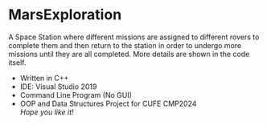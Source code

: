 # MarsExploration
A Space Station where different missions are assigned to different rovers to complete them and then return to 
the station in order to undergo more missions until they are all completed.
More details are shown in the code itself.
- Written in C++
- IDE: Visual Studio 2019
- Command Line Program (No GUI)
- OOP and Data Structures Project for CUFE CMP2024\
*Hope you like it!*
